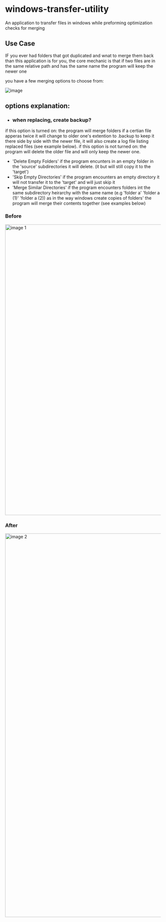 # windows-transfer-utility
An application to transfer files in windows while preforming optimization checks for merging

## Use Case
IF you ever had folders that got duplicated and wnat to merge them back than this application is for you, the core mechanic is that if two files are in the same relative path and has the same name the program will keep the newer one

you have a few merging options to choose from:

![image](https://user-images.githubusercontent.com/34595741/132944495-57298977-6b1c-40a8-b81c-b87d9064c617.png)
## options explanation:
- ### when replacing, create backup?
if this option is turned on: the program will merge folders if a certian file apperas twice it will change to older one's extention to .backup to keep it there side by side with the newer file, it will also create a log file listing replaced files (see example below). if this option is not turned on: the program will delete the older file and will only keep the newer one. 
- 'Delete Empty Folders' if the program encunters in an empty folder in the 'source' subdirectories it will delete. (it but will still copy it to the 'target')
- 'Skip Empty Directories' if the program encounters an empty directory it will not transfer it to the 'target' and will just skip it
- 'Merge Similar Directories' if the program encounters folders int the same subdirectory heirarchy with the same name (e.g 'folder a' 'folder a (1)' 'folder a (2)) as in the way windows create copies of folders' the program will merge their contents together (see examples below)
### Before
<img width="941" alt="image 1" src="https://user-images.githubusercontent.com/34595741/132944417-2e53ceaf-db17-40d6-83e1-f5613a81a615.png">

### After
<img width="1242" alt="image 2" src="https://user-images.githubusercontent.com/34595741/132944421-c88cad48-dd19-470e-a31b-0f0ca42271a9.png">
